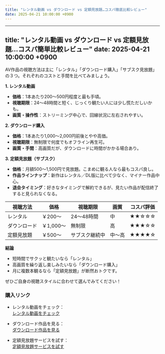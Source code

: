 ```yaml
---
title: "レンタル動画 vs ダウンロード vs 定額見放題…コスパ徹底比較レビュー"
date: 2025-04-21 10:00:00 +0900
---
```


---
title: "レンタル動画 vs ダウンロード vs 定額見放題…コスパ簡単比較レビュー"
date: 2025-04-21 10:00:00 +0900
---

AV作品の視聴方法は主に「レンタル」「ダウンロード購入」「サブスク見放題」の３つ。それぞれのコストと手間を比べてみましょう。

**1. レンタル動画**  
- **価格**：1本あたり200〜500円程度と最も手頃。  
- **視聴期限**：24〜48時間と短く、じっくり観たい人には少し慌ただしいかも。  
- **画質・操作性**：ストリーミング中心で、回線状況に左右されやすい。

**2. ダウンロード購入**  
- **価格**：1本あたり1,000〜2,000円前後とやや高価。  
- **視聴期限**：無制限で何度でもオフライン再生可。  
- **画質・手間**：高画質だが、ダウンロードに時間がかかる場合あり。

**3. 定額見放題（サブスク）**  
- **価格**：月額500〜1,500円で見放題。こまめに観る人なら最もコスパ良し。  
- **作品ラインナップ**：新作はレンタル／DL版に比べて少なく、マイナー作品中心。  
- **退会タイミング**：好きなタイミングで解約できるが、見たい作品が配信終了すると見られなくなる。

| 視聴方法       | 価格       | 視聴期限         | 画質   | コスパ評価   |
|--------------|----------|----------------|-------|------------|
| レンタル     | ￥200〜   | 24〜48時間     | 中     | ★★☆☆☆     |
| ダウンロード | ￥1,000〜 | 無制限         | 高     | ★★★☆☆     |
| 定額見放題   | ￥500〜   | サブスク継続中 | 中〜高 | ★★★★☆     |

**結論**  
- 短時間でサクッと観たいなら「レンタル」  
- 高画質を繰り返し楽しみたいなら「ダウンロード購入」  
- 月に複数本観るなら「定額見放題」が断然おトクです。  

ぜひご自身の視聴スタイルに合わせて選んでみてください！  

### 購入リンク

- レンタル動画をチェック：  
  <a href="https://affiliate.dmm.com/ad/link_tool?affiliate_id=osusumeofme-001&url=https%3A%2F%2Fwww.dmm.com%2Fdigital%2Fvideo_rental%2F" target="_blank" rel="nofollow noopener">
    レンタル動画をチェック
  </a>

- ダウンロード作品を見る：  
  <a href="https://affiliate.dmm.com/ad/link_tool?affiliate_id=osusumeofme-001&url=https%3A%2F%2Fwww.dmm.com%2Fdigital%2Fvideo_purchase%2F" target="_blank" rel="nofollow noopener">
    ダウンロード作品を見る
  </a>

- 定額見放題サービスを試す：  
  <a href="https://affiliate.dmm.com/ad/link_tool?affiliate_id=osusumeofme-001&url=https%3A%2F%2Fwww.dmm.com%2Fvideo_full%2Fvideo_subscription%2F" target="_blank" rel="nofollow noopener">
    定額見放題サービスを試す
  </a>
